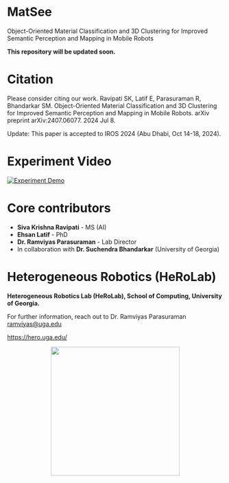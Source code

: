 # MatSee
Object-Oriented Material Classification and 3D Clustering for Improved
Semantic Perception and Mapping in Mobile Robots

**This repository will be updated soon.**

# Citation
Please consider citing our work.
Ravipati SK, Latif E, Parasuraman R, Bhandarkar SM. Object-Oriented Material Classification and 3D Clustering for Improved Semantic Perception and Mapping in Mobile Robots. arXiv preprint arXiv:2407.06077. 2024 Jul 8.

Update: This paper is accepted to IROS 2024 (Abu Dhabi, Oct 14-18, 2024).

# Experiment Video
[![Experiment Demo](https://img.youtube.com/vi/uFf3E2k4bFw/0.jpg)](https://www.youtube.com/watch?v=uFf3E2k4bFw)


# Core contributors

* **Siva Krishna Ravipati** - MS (AI)
* **Ehsan Latif** - PhD
* **Dr. Ramviyas Parasuraman** - Lab Director
* In collaboration with **Dr. Suchendra Bhandarkar** (University of Georgia)


# Heterogeneous Robotics (HeRoLab)

**Heterogeneous Robotics Lab (HeRoLab), School of Computing, University of Georgia.** 

For further information, reach out to Dr. Ramviyas Parasuraman ramviyas@uga.edu

https://hero.uga.edu/

<p align="center">
<img src="http://hero.uga.edu/wp-content/uploads/2021/04/herolab_newlogo_whitebg.png" width="300">
</p>
